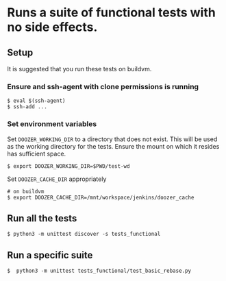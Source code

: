 # Runs a suite of functional tests with no side effects.

## Setup
It is suggested that you run these tests on buildvm. 

### Ensure and ssh-agent with clone permissions is running
```
$ eval $(ssh-agent)
$ ssh-add ...
```

### Set environment variables
Set `DOOZER_WORKING_DIR` to a directory that does not exist. This will be used as the working directory
for the tests. Ensure the mount on which it resides has sufficient space.
```
$ export DOOZER_WORKING_DIR=$PWD/test-wd
``` 

Set `DOOZER_CACHE_DIR` appropriately
```
# on buildvm
$ export DOOZER_CACHE_DIR=/mnt/workspace/jenkins/doozer_cache
```

## Run all the tests
```
$ python3 -m unittest discover -s tests_functional
```

## Run a specific suite
```
$  python3 -m unittest tests_functional/test_basic_rebase.py
```